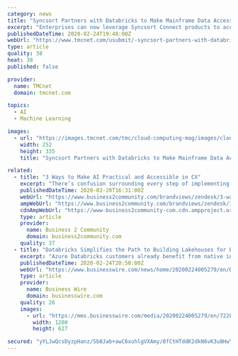 ```yaml
---
category: news
title: "Syncsort Partners with Databricks to Make Mainframe Data Accessible for Cloud Analytics, Artificial Intelligence and Machine Learning"
excerpt: "Enterprises can now leverage Syncsort Connect products to access, transform and deliver mainframe data to Delta Lake for advanced analytics, artificial intelligence (AI) and machine learning projects. Organizations rely on Databricks to process massive amounts of data in the cloud and power AI, machine learning and business insights."
publishedDateTime: 2020-02-24T19:48:00Z
webUrl: "https://www.tmcnet.com/usubmit/-syncsort-partners-with-databricks-make-mainframe-data-accessible-/2020/02/24/9102924.htm"
type: article
quality: 38
heat: 38
published: false

provider:
  name: TMCnet
  domain: tmcnet.com

topics:
  - AI
  - Machine Learning

images:
  - url: "https://images.tmcnet.com/tmc/cloud-computing-mag/images/cloud-computing-0515-cover.jpg"
    width: 252
    height: 335
    title: "Syncsort Partners with Databricks to Make Mainframe Data Accessible for Cloud Analytics, Artificial Intelligence and Machine Learning"

related:
  - title: "3 Ways to Make AI Practical and Accessible in CX"
    excerpt: "There’s confusion surrounding every step of implementing AI-powered CX, from choosing a solution and determining how it will functionally add value. Forrester surveyed CX leaders, and found that most start with revamping their digital channels, seeking technology platforms that empower both agents and consumers. Many organizations choose to ..."
    publishedDateTime: 2020-02-20T16:31:00Z
    webUrl: "https://www.business2community.com/brandviews/zendesk/3-ways-to-make-ai-practical-and-accessible-in-cx-02286527"
    ampWebUrl: "https://www.business2community.com/brandviews/zendesk/3-ways-to-make-ai-practical-and-accessible-in-cx-02286527/amp"
    cdnAmpWebUrl: "https://www-business2community-com.cdn.ampproject.org/c/s/www.business2community.com/brandviews/zendesk/3-ways-to-make-ai-practical-and-accessible-in-cx-02286527/amp"
    type: article
    provider:
      name: Business 2 Community
      domain: business2community.com
    quality: 37
  - title: "Databricks Simplifies the Path to Building Lakehouses for Business Intelligence and Machine Learning"
    excerpt: "Azure Databricks customers already benefit from native integration with Azure Data Factory to ingest data from many sources. “Databricks powers our machine learning and business intelligence across multiple business functions, from car inventory management, to price prediction and technical operations, by using hundreds of terabytes of data ..."
    publishedDateTime: 2020-02-24T20:50:00Z
    webUrl: "https://www.businesswire.com/news/home/20200224005279/en/Databricks-Simplifies-Path-Building-Lakehouses-Business-Intelligence"
    type: article
    provider:
      name: Business Wire
      domain: businesswire.com
    quality: 26
    images:
      - url: "https://mms.businesswire.com/media/20200224005279/en/722802/23/Databricks_Logo.jpg"
        width: 1200
        height: 627

secured: "yYLJwQcsDyzpHanz/Sb0Jab+awC6xuhlgVXAmy/8fCtHTddK2dkN6vK3u8HwYkXpdudJvt1dejy4wEgYIu8FKK04mmH52B3Tnl+JWu101Eh6S0M28wpuy+0B+NZobn5DHvbQE8RuYThW8hNUDZkznEM9+hgsJ1re5IY9EsEp5jbHOdDz2zE8obOnsHK8Ye8yLsV2B+bp1DH/nAww7+O9IKzf1rbggvb1/Y8ug23WDdhrM0rtG1CG60uqF30PoTqZ4E74eBn8MT1Mt55y4qx/63JMUm88q7UuqgWF0/px/qSoYmZONW4mDAV4N8Xfb2g2;kEcRTxII5hyXPWYR3+plOg=="
---
```


